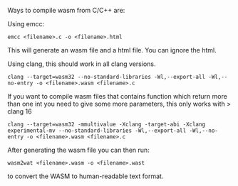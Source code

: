 Ways to compile wasm from C/C++ are:

Using emcc:
```
emcc <filename>.c -o <filename>.html
```
This will generate an wasm file and a html file. You can ignore the html.

Using clang, this should work in all clang versions.
```
clang --target=wasm32 --no-standard-libraries -Wl,--export-all -Wl,--no-entry -o <filename>.wasm <filename>.c
```

If you want to compile wasm files that contains function which return more than one int you need to give some more parameters, this only works with > clang 16

```
clang --target=wasm32 -mmultivalue -Xclang -target-abi -Xclang experimental-mv --no-standard-libraries -Wl,--export-all -Wl,--no-entry -o <filename>.wasm <filename>.c
```


After generating the wasm file you can then run:

```
wasm2wat <filename>.wasm -o <filename>.wast
```

to convert the WASM to human-readable text format.
